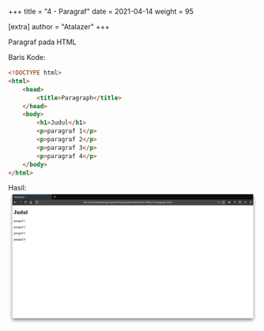 +++
title = "4 - Paragraf"
date = 2021-04-14
weight = 95

[extra]
author = "Atalazer"
+++

Paragraf pada HTML

Baris Kode:
```html
<!DOCTYPE html>
<html>
    <head>
        <title>Paragraph</title>
    </head>
    <body>
        <h1>Judul</h1>
        <p>paragraf 1</p>
        <p>paragraf 2</p>
        <p>paragraf 3</p>
        <p>paragraf 4</p>
    </body>
</html>
```
Hasil:
![HTML Paragraf](/img/html/4-paragraf.png)


